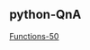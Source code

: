 ## python-QnA

[Functions-50](https://github.com/IMsumitkumar/python-basics-QnA/blob/main/Functions.md)
